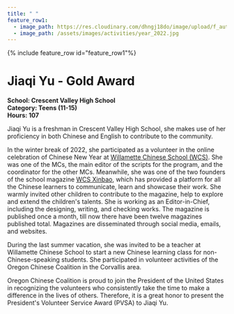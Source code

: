 ```yaml
---
title: " "
feature_row1:
  - image_path: https://res.cloudinary.com/dhngj18do/image/upload/f_auto,q_auto/v1/images/pvsa/2022_Jiaqi_Yu
  - image_path: /assets/images/activities/year_2022.jpg
---
```


{% include feature_row id="feature_row1"%}

# Jiaqi Yu - Gold Award

**School: Crescent Valley High School**  
**Category: Teens (11-15)**  
**Hours: 107**  

Jiaqi Yu is a freshman in Crescent Valley High School, she makes use of her proficiency in both Chinese and English to contribute to the community.

In the winter break of 2022, she participated as a volunteer in the online celebration of Chinese New Year at [Willamette Chinese School (WCS)](https://wcscorvallis.webs.com/). She was one of the MCs, the  main editor of the scripts for the program, and the coordinator for the other MCs. Meanwhile, she was one of the two founders of the school magazine [WCS Xinbao](https://sites.google.com/view/wcsxinbao/home?pli=1), which has provided a platform for all the Chinese learners to communicate, learn and showcase their work. She warmly invited other children to contribute to the magazine, help to explore and extend the children's talents. She is working as an Editor-in-Chief, including the designing, writing, and checking works. The magazine is published once a month, till now there have been twelve magazines published total. Magazines are disseminated through social media, emails, and websites.

During the last summer vacation, she was invited to be a teacher at Willamette Chinese School to start a new Chinese learning class for non-Chinese-speaking students.
She participated in volunteer activities of the Oregon Chinese Coalition in the Corvallis area.

Oregon Chinese Coalition is proud to join the President of the United States in recognizing the volunteers who consistently take the time to make a difference in the lives of others. Therefore, it is a great honor to present the President's Volunteer Service Award (PVSA) to Jiaqi Yu.
